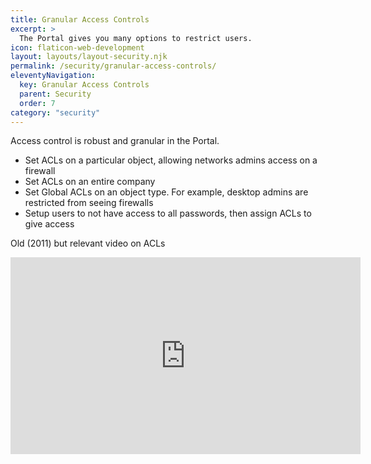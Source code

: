 ```yaml
---
title: Granular Access Controls
excerpt: >
  The Portal gives you many options to restrict users.
icon: flaticon-web-development
layout: layouts/layout-security.njk
permalink: /security/granular-access-controls/
eleventyNavigation:
  key: Granular Access Controls
  parent: Security
  order: 7
category: "security"
---
```


Access control is robust and granular in the Portal.

- Set ACLs on a particular object, allowing networks admins access on a firewall
- Set ACLs on an entire company
- Set Global ACLs on an object type. For example, desktop admins are restricted from seeing firewalls
- Setup users to not have access to all passwords, then assign ACLs to give access

Old (2011) but relevant video on ACLs

<iframe width="560" height="315" src="https://www.youtube.com/embed/tE1LHvwXXAY?si=oqFg0bIjoeXWrO8b" title="YouTube video player" frameborder="0" allow="accelerometer; autoplay; clipboard-write; encrypted-media; gyroscope; picture-in-picture; web-share" referrerpolicy="strict-origin-when-cross-origin" allowfullscreen></iframe>
